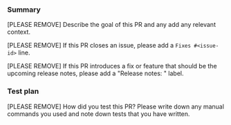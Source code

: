 ### Summary
[PLEASE REMOVE] Describe the goal of this PR and any add any relevant context.

[PLEASE REMOVE] If this PR closes an issue, please add a `Fixes #<issue-id>` line.

[PLEASE REMOVE] If this PR introduces a fix or feature that should be the upcoming release notes, please add a "Release notes: <area>" label.

### Test plan
[PLEASE REMOVE] How did you test this PR? Please write down any manual commands you used and note down tests that you have written.
